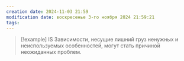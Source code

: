 ```yaml
---
creation date: 2024-11-03 21:59
modification date: воскресенье 3-го ноября 2024 21:59:21
tags: 
---
```

>[!example] IS
>Зависимости, несущие лишний груз ненужных и неиспользуемых особенностей, могут стать причиной неожиданных проблем.
